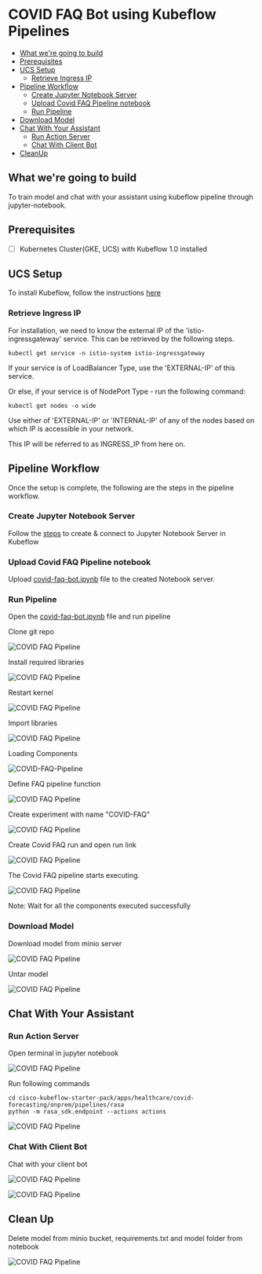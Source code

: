 # COVID FAQ Bot using Kubeflow Pipelines

<!-- vscode-markdown-toc -->
* [What we're going to build](#Whatweregoingtobuild)
* [Prerequisites](#Prerequisites)
* [UCS Setup](#UCSSetup)
	* [Retrieve Ingress IP](#RetrieveIngressIP)
* [Pipeline Workflow](#PipelineWorkflow)
	* [Create Jupyter Notebook Server](#CreateJupyterNotebookServer)
	* [Upload Covid FAQ Pipeline notebook](#UploadCovidFaqPipelinenotebook)
	* [Run Pipeline](#RunPipeline)
* [Download Model](#DownloadModel)
* [Chat With Your Assistant](#ChatWithYourAssistant)
	* [Run Action Server](#RunActionServer)
	* [Chat With Client Bot](#ChatWithClientBot)
* [CleanUp](#CleanUp)

<!-- vscode-markdown-toc-config
	numbering=false
	autoSave=true
	/vscode-markdown-toc-config -->
<!-- /vscode-markdown-toc -->

## <a name='Whatweregoingtobuild'></a>What we're going to build
To train model and chat with your assistant using kubeflow pipeline through jupyter-notebook.

## <a name='Prerequisites'></a>Prerequisites

- [ ] Kubernetes Cluster(GKE, UCS) with Kubeflow 1.0 installed


## <a name='UCSSetup'></a>UCS Setup

To install Kubeflow, follow the instructions [here](../../../../../../install)

### <a name='RetrieveIngressIP'></a>Retrieve Ingress IP

For installation, we need to know the external IP of the 'istio-ingressgateway' service. This can be retrieved by the following steps.  

```
kubectl get service -n istio-system istio-ingressgateway
```

If your service is of LoadBalancer Type, use the 'EXTERNAL-IP' of this service.  

Or else, if your service is of NodePort Type - run the following command:  

```
kubectl get nodes -o wide
```

Use either of 'EXTERNAL-IP' or 'INTERNAL-IP' of any of the nodes based on which IP is accessible in your network.  

This IP will be referred to as INGRESS_IP from here on.

## <a name='PipelineWorkflow'></a>Pipeline Workflow
Once the setup is complete, the following are the steps in the pipeline
workflow.

### <a name='CreateJupyterNotebookServer'></a>Create Jupyter Notebook Server

Follow the [steps](./../../notebook#create--connect-to-jupyter-notebook-server) to create & connect to Jupyter Notebook Server in Kubeflow    

### <a name='UploadCovidFaqPipelinenotebook'></a>Upload Covid FAQ Pipeline notebook

Upload [covid-faq-bot.ipynb](covid-faq-bot.ipynb) file to the created Notebook server.
    
### <a name='RunPipeline'></a>Run Pipeline

Open the [covid-faq-bot.ipynb](covid-faq-bot.ipynb) file and run pipeline

Clone git repo

![COVID FAQ Pipeline](pictures/1-git-clone.PNG)

Install required libraries

![COVID FAQ Pipeline](./pictures/1-install-libraries.PNG)

Restart kernel 

![COVID FAQ Pipeline](./pictures/2-restart-kernal.PNG)

Import libraries 

![COVID FAQ Pipeline](./pictures/3-import-libraries.PNG)

Loading Components

![COVID-FAQ-Pipeline](pictures/4-load-compoents.PNG)


Define FAQ pipeline function

![COVID FAQ Pipeline](./pictures/5-define-pipeline.PNG)

Create experiment with name "COVID-FAQ"

![COVID FAQ Pipeline](./pictures/6-create-experiment.PNG)

Create Covid FAQ run and open run link

![COVID FAQ Pipeline](./pictures/7-run-pipeline.png)


The Covid FAQ pipeline starts executing. 

![COVID FAQ Pipeline](./pictures/8-pipeline-logs.PNG)

Note: Wait for all the components executed successfully

### <a name='DownloadModel'></a>Download Model

Download model from minio server

![COVID FAQ Pipeline](./pictures/9-download-model.PNG)

Untar model

![COVID FAQ Pipeline](./pictures/10-untar-model.PNG)

## <a name='ChatWithYourAssistant'></a>Chat With Your Assistant

### <a name='RunActionServer'></a>Run Action Server

Open terminal in jupyter notebook

![COVID FAQ Pipeline](./pictures/11-open-terminal.png)

Run following commands

```
cd cisco-kubeflow-starter-pack/apps/healthcare/covid-forecasting/onprem/pipelines/rasa
python -m rasa_sdk.endpoint --actions actions
```

![COVID FAQ Pipeline](./pictures/12-start-action-server.PNG)

### <a name='ChatWithClientBot'></a>Chat With Client Bot

Chat with your client bot

![COVID FAQ Pipeline](./pictures/13-create-agent.PNG)

![COVID FAQ Pipeline](./pictures/14-chat-with-assistant.PNG)

## <a name='CleanUp'></a>Clean Up

Delete model from minio bucket, requirements.txt and model folder from notebook

![COVID FAQ Pipeline](./pictures/15-clean-up.PNG)
